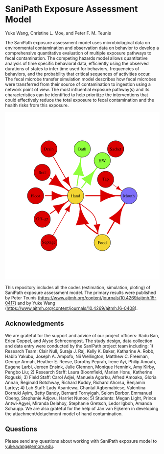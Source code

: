 # SaniPath Exposure Assessment Model
Yuke Wang, Christine L. Moe, and Peter F. M. Teunis

The SaniPath exposure assessment model uses microbiological data on environmental contamination and observation data on behavior to develop a comprehensive quantitative evaluation of multiple exposure pathways to fecal contamination. The competing hazards model allows quantitative analysis of time specific behavioral data, efficiently using the observed durations of states to infer time used for behaviors, frequencies of behaviors, and the probability that critical sequences of activities occur. The fecal microbe transfer simulation model describes how fecal microbes were transferred from their source of contamination to ingestion using a network point of view. The most influential exposure pathway(s) and its characteristics can be identified to help prioritize the interventions that could effectively reduce the total exposure to fecal contamination and the health risks from this exposure.

![Fecal Microbe Transfer Network](Figure001.png)

This repository includes all the codes (estimation, simulation, ploting) of SaniPath exposure assessment model. The primary results were published by Peter Teunis (https://www.ajtmh.org/content/journals/10.4269/ajtmh.15-0417) and by Yuke Wang (https://www.ajtmh.org/content/journals/10.4269/ajtmh.16-0408).

## Acknowledgments
We are grateful for the support and advice of our project officers: Radu Ban, Erica Coppel, and Alyse Schrecongost.
The study design, data collection and data entry were conducted by the SaniPath project team including: 1) Research Team: Clair Null, Suraja J. Raj, Kelly K. Baker, Katharine A. Robb, Habib Yakubu, Joseph A. Ampofo, Nii Wellington, Matthew C. Freeman, George Armah, Heather E. Reese, Dorothy Peprah, Irene Ayi, Philip Amoah, Eugene Larbi, Jeroen Ensink, Julie Clennon, Monique Hennink, Amy Kirby, Pengbo Liu; 2) Research Staff: Laura Bloomfield, Marian Honu, Katherine Roguski; 3) Field Staff: Carol Adjei, Manuela Agorku, Alfred Amoako, Gloria Annan, Reginald Botchway, Richard Kuddy, Richard Ahorsu, Benjamin Lartey; 4) Lab Staff: Lady Asantewa, Chantal Agbemabiese, Valentina Dornuki Ayim, Betty Bandy, Bernard Tornyigah, Selom Borbor, Emmanuel Obeng, Stephanie Adjovu, Harriet Nunoo; 5) Students: Megan Light, Prince Antwi-Agyei, Miranda Delahoy, Stephanie Gretsch, Ledor Igboh, Amanda Schaupp.
We are also grateful for the help of Jan van Eijkeren in developing the attachment/detachment model of hand contamination.

## Questions
Please send any questions about working with SaniPath exposure model to yuke.wang@emory.edu.
